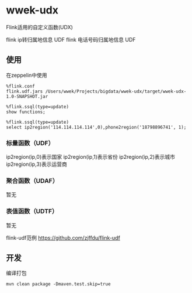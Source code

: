 # wwek-udx

Flink适用的自定义函数(UDX)

flink ip转归属地信息 UDF
flink 电话号码归属地信息 UDF

## 使用
在zeppelin中使用
```
%flink.conf
flink.udf.jars /Users/wwek/Projects/bigdata/wwek-udx/target/wwek-udx-1.0-SNAPSHOT.jar

%flink.ssql(type=update)
show functions;

%flink.ssql(type=update)
select ip2region('114.114.114.114',0),phone2region('18798896741', 1);
```

### 标量函数（UDF）

ip2region(ip,0)表示国家
ip2region(ip,1)表示省份
ip2region(ip,2)表示城市
ip2region(ip,3)表示运营商

### 聚合函数（UDAF）
暂无

### 表值函数（UDTF）
暂无


flink-udf范例
https://github.com/zjffdu/flink-udf

## 开发

编译打包
```
mvn clean package -Dmaven.test.skip=true
```
